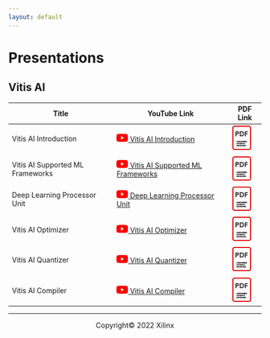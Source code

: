 ```yaml
---
layout: default
---
```


# Presentations

## Vitis AI

| Title | YouTube Link | PDF Link |
| --- | --- | ---- |
| Vitis AI Introduction | [![alt text](assets/images/youtube.png) Vitis AI Introduction](https://www.youtube.com/watch?v=D1xepeBiJfo&t=20s) | [![alt text](images/pdf.png)]() |
| Vitis AI Supported ML Frameworks | [![alt text](assets/images/youtube.png) Vitis AI Supported ML Frameworks](https://youtu.be/tDE-fBL5U4k) | [![alt text](images/pdf.png)]() |
| Deep Learning Processor Unit | [![alt text](assets/images/youtube.png) Deep Learning Processor Unit](https://youtu.be/eUgiAcfgyz4) | [![alt text](images/pdf.png)]() |
| Vitis AI Optimizer | [![alt text](assets/images/youtube.png) Vitis AI Optimizer]() | [![alt text](images/pdf.png)]() |
| Vitis AI Quantizer | [![alt text](assets/images/youtube.png) Vitis AI Quantizer]() | [![alt text](images/pdf.png)]() |
| Vitis AI Compiler | [![alt text](assets/images/youtube.png) Vitis AI Compiler ]() | [![alt text](images/pdf.png)]() |

---------------------------------------
<p align="center">Copyright&copy; 2022 Xilinx</p>
